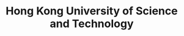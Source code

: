 ---
layout: post
title: Hong Kong University of Science and Technology
start: February 2016
end: May 2016
involvement: Consulting Club, HackUST
achievements: Dean's List, Became a world traveleler
brief: Study abroad semester in Hong Kong
image: hkust.png
---